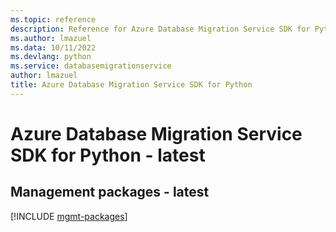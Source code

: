 ```yaml
---
ms.topic: reference
description: Reference for Azure Database Migration Service SDK for Python
ms.author: lmazuel
ms.data: 10/11/2022
ms.devlang: python
ms.service: databasemigrationservice
author: lmazuel
title: Azure Database Migration Service SDK for Python
---
```

# Azure Database Migration Service SDK for Python - latest

## Management packages - latest
[!INCLUDE [mgmt-packages](database-migration-service-mgmt-index.md)]